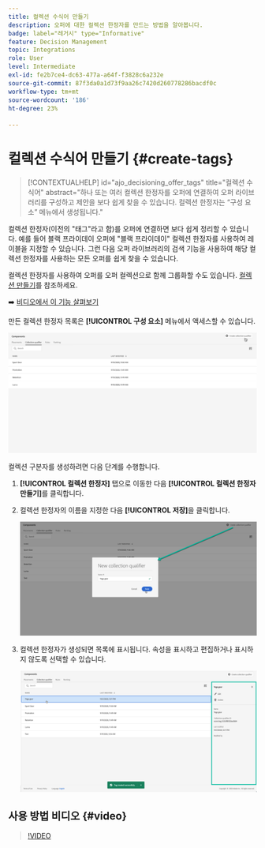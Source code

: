 ```yaml
---
title: 컬렉션 수식어 만들기
description: 오퍼에 대한 컬렉션 한정자를 만드는 방법을 알아봅니다.
badge: label="레거시" type="Informative"
feature: Decision Management
topic: Integrations
role: User
level: Intermediate
exl-id: fe2b7ce4-dc63-477a-a64f-f3828c6a232e
source-git-commit: 87f3da0a1d73f9aa26c7420d260778286bacdf0c
workflow-type: tm+mt
source-wordcount: '186'
ht-degree: 23%

---
```


# 컬렉션 수식어 만들기 {#create-tags}

>[!CONTEXTUALHELP]
>id="ajo_decisioning_offer_tags"
>title="컬렉션 수식어"
>abstract="하나 또는 여러 컬렉션 한정자를 오퍼에 연결하여 오퍼 라이브러리를 구성하고 제안을 보다 쉽게 찾을 수 있습니다. 컬렉션 한정자는 “구성 요소” 메뉴에서 생성됩니다."

컬렉션 한정자(이전의 &quot;태그&quot;라고 함)를 오퍼에 연결하면 보다 쉽게 정리할 수 있습니다. 예를 들어 블랙 프라이데이 오퍼에 &quot;블랙 프라이데이&quot; 컬렉션 한정자를 사용하여 레이블을 지정할 수 있습니다. 그런 다음 오퍼 라이브러리의 검색 기능을 사용하여 해당 컬렉션 한정자를 사용하는 모든 오퍼를 쉽게 찾을 수 있습니다.

컬렉션 한정자를 사용하여 오퍼를 오퍼 컬렉션으로 함께 그룹화할 수도 있습니다. [컬렉션 만들기](../offer-library/creating-collections.md)를 참조하세요.

➡️ [비디오에서 이 기능 살펴보기](#video)

만든 컬렉션 한정자 목록은 **[!UICONTROL 구성 요소]** 메뉴에서 액세스할 수 있습니다.

![](../assets/tags_list.png)

컬렉션 구분자를 생성하려면 다음 단계를 수행합니다.

1. **[!UICONTROL 컬렉션 한정자]** 탭으로 이동한 다음 **[!UICONTROL 컬렉션 한정자 만들기]**&#x200B;를 클릭합니다.

1. 컬렉션 한정자의 이름을 지정한 다음 **[!UICONTROL 저장]**&#x200B;을 클릭합니다.

   ![](../assets/tags_create.png)

1. 컬렉션 한정자가 생성되면 목록에 표시됩니다. 속성을 표시하고 편집하거나 표시하지 않도록 선택할 수 있습니다.

   ![](../assets/tags_created.png)

## 사용 방법 비디오 {#video}

>[!VIDEO](https://video.tv.adobe.com/v/329374?quality=12)

